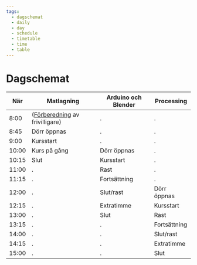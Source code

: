 ```yaml
---
tags:
  - dagschemat
  - daily
  - day
  - schedule
  - timetable
  - time
  - table
---
```


# Dagschemat

<!-- markdownlint-disable MD013 --><!-- Table rows must be put on one line, hence 80 chars is unavoidable -->

När  |Matlagning         |Arduino och Blender|Processing
-----|-------------------|-------------------|---------------
8:00 |([Förberedning](foerberedning/README.md) av frivilligare)|. |.
8:45 |Dörr öppnas        |.                  |.
9:00 |Kursstart          |.                  |.
10:00|Kurs på gång       |Dörr öppnas        |.
10:15|Slut               |Kursstart          |.
11:00|.                  |Rast               |.
11:15|.                  |Fortsättning       |.
12:00|.                  |Slut/rast          |Dörr öppnas
12:15|.                  |Extratimme         |Kursstart
13:00|.                  |Slut               |Rast
13:15|.                  |.                  |Fortsättning
14:00|.                  |.                  |Slut/rast
14:15|.                  |.                  |Extratimme
15:00|.                  |.                  |Slut

<!-- markdownlint-enable MD013 -->
